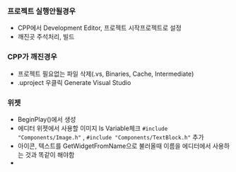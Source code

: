 ### 프로젝트 실행안될경우 
- CPP에서 Development Editor, 프로젝트 시작프로젝트로 설정
- 깨진곳 주석처리, 빌드
### CPP가 깨진경우
- 프로젝트 필요없는 파일 삭제(.vs, Binaries, Cache, Intermediate)
- .uproject 우클릭 Generate Visual Studio
### 위젯
- BeginPlay()에서 생성
- 에디터 위젯에서 사용할 이미지 Is Variable체크  `#include "Components/Image.h"` , `#include "Components/TextBlock.h"` 추가
- 아이콘, 텍스트를 GetWidgetFromName으로 불러올때 이름을 에디터에서 사용하는 것과 똑같이 해야함
- 